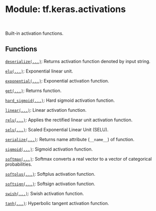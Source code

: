 <div itemscope itemtype="http://developers.google.com/ReferenceObject">
<meta itemprop="name" content="tf.keras.activations" />
<meta itemprop="path" content="Stable" />
</div>

# Module: tf.keras.activations


<table class="tfo-notebook-buttons tfo-api" align="left">
</table>



Built-in activation functions.



## Functions

[`deserialize(...)`](../../tf/keras/activations/deserialize.md): Returns activation function denoted by input string.

[`elu(...)`](../../tf/keras/activations/elu.md): Exponential linear unit.

[`exponential(...)`](../../tf/keras/activations/exponential.md): Exponential activation function.

[`get(...)`](../../tf/keras/activations/get.md): Returns function.

[`hard_sigmoid(...)`](../../tf/keras/activations/hard_sigmoid.md): Hard sigmoid activation function.

[`linear(...)`](../../tf/keras/activations/linear.md): Linear activation function.

[`relu(...)`](../../tf/keras/activations/relu.md): Applies the rectified linear unit activation function.

[`selu(...)`](../../tf/keras/activations/selu.md): Scaled Exponential Linear Unit (SELU).

[`serialize(...)`](../../tf/keras/activations/serialize.md): Returns name attribute (`__name__`) of function.

[`sigmoid(...)`](../../tf/keras/activations/sigmoid.md): Sigmoid activation function.

[`softmax(...)`](../../tf/keras/activations/softmax.md): Softmax converts a real vector to a vector of categorical probabilities.

[`softplus(...)`](../../tf/keras/activations/softplus.md): Softplus activation function.

[`softsign(...)`](../../tf/keras/activations/softsign.md): Softsign activation function.

[`swish(...)`](../../tf/keras/activations/swish.md): Swish activation function.

[`tanh(...)`](../../tf/keras/activations/tanh.md): Hyperbolic tangent activation function.



